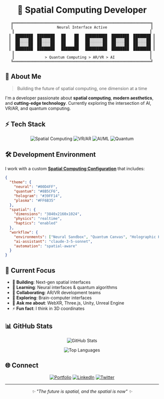 <div align="center">

# 🚀 Spatial Computing Developer

```
╔═══════════════════════════════════════════════════════════════╗
║                    Neural Interface Active                    ║
║                                                              ║
║  ████████  ████████   ██    ██   ██████████  ████████  ████████ ║
║  ██░░░░██  ██░░░░██   ██    ██   ██░░░░░░██  ██░░░░██  ██░░░░██ ║
║  ██░░░░██  ██░░░░██   ██    ██   ██░░░░░░██  ██░░░░██  ██░░░░██ ║
║  ████████  ████████   ████████   ██████████  ████████  ████████ ║
║                                                              ║
║              > Quantum Computing > AR/VR > AI                ║
╚═══════════════════════════════════════════════════════════════╝
```

</div>

## 🌌 About Me

> Building the future of spatial computing, one dimension at a time

I'm a developer passionate about **spatial computing**, **modern aesthetics**, and **cutting-edge technology**. Currently exploring the intersection of AI, VR/AR, and quantum computing.

## ⚡ Tech Stack

<div align="center">

![Spatial Computing](https://img.shields.io/badge/Spatial_Computing-00D4FF?style=for-the-badge&logo=data:image/svg+xml;base64,PHN2ZyB3aWR0aD0iMjQiIGhlaWdodD0iMjQiIHZpZXdCb3g9IjAgMCAyNCAyNCIgZmlsbD0ibm9uZSIgeG1sbnM9Imh0dHA6Ly93d3cudzMub3JnLzIwMDAvc3ZnIj4KPHBhdGggZD0iTTEyIDJMMTMuMDkgOC4yNkwyMCA5TDEzLjA5IDE1Ljc0TDEyIDIyTDEwLjkxIDE1Ljc0TDQgOUwxMC45MSA4LjI2TDEyIDJaIiBmaWxsPSJ3aGl0ZSIvPgo8L3N2Zz4K&logoColor=white)
![VR/AR](https://img.shields.io/badge/VR/AR-8B5CF6?style=for-the-badge&logo=oculus&logoColor=white)
![AI/ML](https://img.shields.io/badge/AI/ML-39FF14?style=for-the-badge&logo=tensorflow&logoColor=white)
![Quantum](https://img.shields.io/badge/Quantum-FF6B35?style=for-the-badge&logo=data:image/svg+xml;base64,PHN2ZyB3aWR0aD0iMjQiIGhlaWdodD0iMjQiIHZpZXdCb3g9IjAgMCAyNCAyNCIgZmlsbD0ibm9uZSIgeG1sbnM9Imh0dHA6Ly93d3cudzMub3JnLzIwMDAvc3ZnIj4KPGNpcmNsZSBjeD0iMTIiIGN5PSIxMiIgcj0iMTAiIHN0cm9rZT0id2hpdGUiIHN0cm9rZS13aWR0aD0iMiIvPgo8cGF0aCBkPSJNMTIgNkwxNiAxOEw4IDE4TDEyIDZaIiBmaWxsPSJ3aGl0ZSIvPgo8L3N2Zz4K&logoColor=white)

</div>

## 🛠️ Development Environment

I work with a custom [**Spatial Computing Configuration**](./spatial-config.json) that includes:

```json
{
  "theme": {
    "neural": "#00D4FF",
    "quantum": "#8B5CF6", 
    "hologram": "#39FF14",
    "plasma": "#FF6B35"
  },
  "spatial": {
    "dimensions": "3840x2160x1024",
    "physics": "realtime",
    "haptics": "enabled"
  },
  "workflow": {
    "environments": ["Neural Sandbox", "Quantum Canvas", "Holographic Hub"],
    "ai-assistant": "claude-3-5-sonnet",
    "automation": "spatial-aware"
  }
}
```

## 🎯 Current Focus

- 🔭 **Building**: Next-gen spatial interfaces
- 🌱 **Learning**: Neural interfaces & quantum algorithms  
- 👯 **Collaborating**: AR/VR development teams
- 🤔 **Exploring**: Brain-computer interfaces
- 💬 **Ask me about**: WebXR, Three.js, Unity, Unreal Engine
- ⚡ **Fun fact**: I think in 3D coordinates

## 📊 GitHub Stats

<div align="center">

![GitHub Stats](https://github-readme-stats.vercel.app/api?username=sm467d&show_icons=true&theme=radical&bg_color=0A0A0A&title_color=00D4FF&icon_color=8B5CF6&text_color=ffffff&border_color=39FF14)

![Top Languages](https://github-readme-stats.vercel.app/api/top-langs/?username=sm467d&layout=compact&theme=radical&bg_color=0A0A0A&title_color=00D4FF&text_color=ffffff&border_color=39FF14)

</div>

## 🌐 Connect

<div align="center">

[![Portfolio](https://img.shields.io/badge/Portfolio-00D4FF?style=for-the-badge&logo=firefox&logoColor=white)](https://sm467d.dev)
[![LinkedIn](https://img.shields.io/badge/LinkedIn-8B5CF6?style=for-the-badge&logo=linkedin&logoColor=white)](https://linkedin.com/in/sm467d)
[![Twitter](https://img.shields.io/badge/Twitter-39FF14?style=for-the-badge&logo=twitter&logoColor=white)](https://twitter.com/sm467d)

</div>

---

<div align="center">
<i>✨ "The future is spatial, and the spatial is now" ✨</i>
</div>
